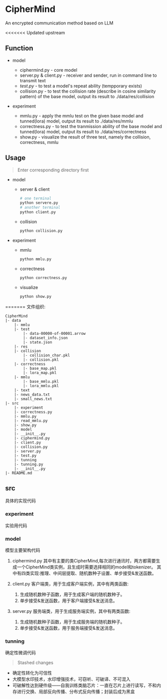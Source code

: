 # CipherMind

An encrypted communication method based on LLM

<<<<<<< Updated upstream

## Function

- model

  - ciphermind.py - core model
  - server.py & client.py - receiver and sender, run in command line to transmit text
  - *test.py* - to test a model's repeat ability (tempporary exists)
  - collision.py - to test the collision rate (describe in cosine similarity pattern) of the base model, output its result to ./data/res/collision
- experiment

  - mmlu.py - apply the mmlu test on the given base model and tunned(lora) model, output its result to ./data/res/mmlu
  - correctness.py - to test the tranmission ability of the base model and tunned(lora) model, output its result to ./data/res/correctness
  - show.py - visualize the result of three test, namely the collision, correctness, mmlu

## Usage

> Enter corresponding directory first

- model

  - server & client

    ```sh
    # one terminal
    python servere.py
    # another terminal
    python client.py
    ```
  - collision

    ```sh
    python collision.py
    ```
- experiment

  - mmlu

    ```sh
    python mmlu.py
    ```
  - correctness

    ```sh
    python correctness.py
    ```
  - visualize

    ```sh
    python show.py
    ```

=======
文件组织:

```
CipherMind
|- data
    |- mmlu
	|- test
	    |- data-00000-of-00001.arrow
	    |- dataset_info.json
	    |- state.json
    |- res
	|- collision
	    |- collision_char.pkl
	    |- collision.pkl
	|- correctness
	    |- base_map.pkl
	    |- lora_map.pkl
	|- mmlu
	    |- base_mmlu.pkl
	    |- lora_mmlu.pkl
    |- text
	|- news_data.txt
	|- small_news.txt
|- src
    |- experiment
	|- correctness.py
	|- mmlu.py
	|- read_mmlu.py
	|- show.py
    |- model
	|- __init__.py
	|- ciphermind.py
	|- client.py
	|- collision.py
	|- server.py
	|- test.py
    |- tunning
	|- tunning.py
    |- __init__.py
|- README.md
```

## src

具体的实现代码

### experiment

实验用代码

### model

模型主要架构代码

1. ciphermind.py
   其中有主要的类CipherMind,每次进行通讯时，两方都需要生成一个CipherMind类实例，且生成时需要选择相同的model和tokenizer。
   其中有四类实现:推理、中间层提取、随机数种子设置、单步接受&发送函数。
2. client.py
   客户端类，用于生成客户端实例，其中有两类函数:

   1. 生成随机数种子函数，用于生成客户端的随机数种子。
   2. 单步接受&发送函数，用于客户端接受&发送消息。
3. server.py
   服务端类，用于生成服务端实例，其中有两类函数:

   1. 生成随机数种子函数，用于生成服务端的随机数种子。
   2. 单步接受&发送函数，用于服务端接受&发送消息。

### tunning

确定性微调代码

> Stashed changes

- 确定性转化为可信性
- 大模型水印技术，水印增强技术，可窃听、可破译、不可混入
- 可破解性达到硬件级——自我训练类脑芯片：一直在芯片上进行读写，不和内存进行交换、局部反向传播、分布式反向传播；封装后成为黑盒
